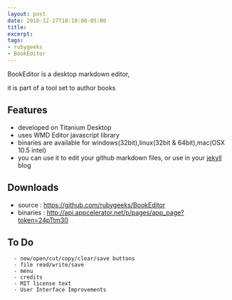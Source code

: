 ```yaml
---
layout: post
date: 2010-12-27T18:10:00-05:00
title: 
excerpt: 
tags:
- rubygeeks
- BookEditor
---
```



BookEditor is a desktop markdown editor, 

it is part of a tool set to author books

Features
--------

  - developed on Titanium Desktop
  - uses WMD Editor javascript library
  - binaries are available for windows(32bit),linux(32bit & 64bit),mac(OSX 10.5 intel)
  - you can use it to edit your github markdown files, or use in your [jekyll][1] blog

Downloads
---------

  - source :
    https://github.com/rubygeeks/BookEditor
  - binaries :
    http://api.appcelerator.net/p/pages/app_page?token=24pTtm30


To Do
-----

	  - new/open/cut/copy/clear/save buttons
	  - file read/write/save 
	  - menu 
	  - credits 
	  - MIT license text 
	  - User Interface Improvements



  [1]: https://github.com/mojombo/jekyll
